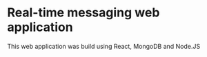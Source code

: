 # Real-time messaging web application
This web application was build using React, MongoDB and Node.JS <br>
